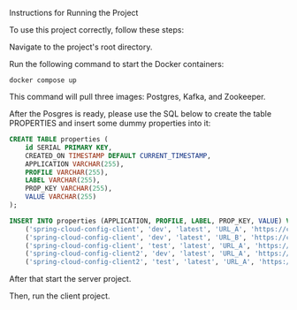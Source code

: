 Instructions for Running the Project


To use this project correctly, follow these steps:

Navigate to the project's root directory.

Run the following command to start the Docker containers:
```
docker compose up
```
This command will pull three images: Postgres, Kafka, and Zookeeper.

After the Posgres is ready, please use the SQL below to create the table PROPERTIES and insert some dummy properties into it:

```sql
CREATE TABLE properties (
    id SERIAL PRIMARY KEY,
    CREATED_ON TIMESTAMP DEFAULT CURRENT_TIMESTAMP,
    APPLICATION VARCHAR(255),
    PROFILE VARCHAR(255),
    LABEL VARCHAR(255),
    PROP_KEY VARCHAR(255),
    VALUE VARCHAR(255)
);

INSERT INTO properties (APPLICATION, PROFILE, LABEL, PROP_KEY, VALUE) VALUES
    ('spring-cloud-config-client', 'dev', 'latest', 'URL_A', 'https://client-urlA-dev.com'),
    ('spring-cloud-config-client', 'dev', 'latest', 'URL_B', 'https://client-urlB-dev.com'),
    ('spring-cloud-config-client', 'test', 'latest', 'URL_A', 'https://client-urlA-test.com'),
    ('spring-cloud-config-client2', 'dev', 'latest', 'URL_A', 'https://client2-urlA-dev.com'),
    ('spring-cloud-config-client2', 'test', 'latest', 'URL_A', 'https://client2-urlA-test.com');
```

After that start the server project.

Then, run the client project.
